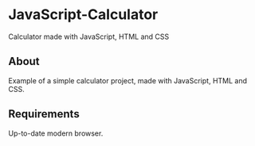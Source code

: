 # JavaScript-Calculator
Calculator made with JavaScript, HTML and CSS

## About
Example of a simple calculator project, made with JavaScript, HTML and CSS. 

## Requirements
Up-to-date modern browser.